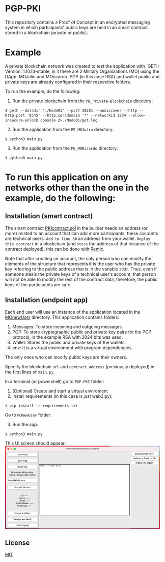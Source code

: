 # PGP-PKI

This repository contains a Proof of Concept in an encrypted messaging system in which participants' public keys are held in an smart contract stored in a blockchain (private or public).

# Example

A private blockchain network was created to test the application with `GETH Version: 1.10.13-stable, in it there are 2 Military Organizations (MO) using the DApp: MOJulio and MOricardo. PGP (in this case RSA) and wallet public and private keys are already configured in their respective folders.

To run the example, do the following:

1. Run the private blockchain from the `PB_Private-Blockchain` directory:
```
$ geth --datadir './Node01' --port 30301 --nodiscover --http --http.port '8545' --http.corsdomain '*' --networkid 1234 --allow-insecure-unlock console 2>./Node01/get.log
```
2. Run the application from the `PB_MOJulio` directory:
```
$ python3 main.py
```
3. Run the application from the `PB_MORicardo` directory:
```
$ python3 main.py
```

# To run this application on any networks other than the one in the example, do the following:

## Installation (smart contract)

The smart contract [PKIcontract.sol](https://github.com/julio-cesar-leitao/PGP-PKI/blob/main/PKIcontract.sol) in the builder needs an address (or more) related to an account that can add more participants, these accounts are technical users. `Add to line 30` an address from your wallet. `Deploy this contract` in a blockchain (and `store` the address of that instance of the contract deployed), this can be done with [Remix](http://remix.ethereum.org/).

Note that after creating an account, the only person who can modify the elements of the structure that represents it is the user who has the private key referring to the public address that is in the variable `addr`. Thus, even if someone steals the private keys of a technical user's account, that person will not be able to modify the rest of the contract data, therefore, the public keys of the participants are safe.

## Installation (endpoint app)

Each end user will use an instance of the application located in the [MOnewUser](https://github.com/julio-cesar-leitao/PGP-PKI/tree/main/MOnewUser) directory. This application contains folders:
1. Messages: To store incoming and outgoing messages.
2. PGP: To store cryptographic public and private key pairs for the PGP protocol, in the example RSA with 2024 bits was used.
3. Wallet: Stores the public and private keys of the wallets.
4. env: It is a virtual environment with program dependencies.

The only ones who can modify public keys are their owners.

Specify the blockchain `url` and `contract address` (previously deployed) in the first lines of `main.py`.

In a terminal (or powershell) go to `PGP-PKI` folder:
1. (Optional) Create and start a virtual enviroment
2. Install requirements (in this case is just web3.py):
```
$ pip install -r requirements.txt
```

Go to `MOnewUser` folder:

3. Run the app:
```
$ python3 main.py
```

This UI screen should appear:
![alt text](images/UI.png)

## License
[MIT](https://choosealicense.com/licenses/mit/)
